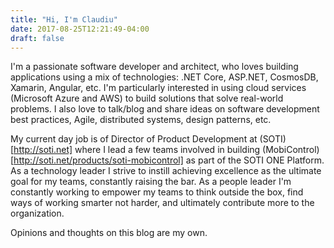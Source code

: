 ```yaml
---
title: "Hi, I'm Claudiu"
date: 2017-08-25T12:21:49-04:00
draft: false
---
```


I'm a passionate software developer and architect, who loves building applications using a mix of technologies: .NET Core, ASP.NET, CosmosDB, Xamarin, Angular, etc. I'm particularly interested in using cloud services (Microsoft Azure and AWS) to build solutions that solve real-world problems. I also love to talk/blog and share ideas on software development best practices, Agile, distributed systems, design patterns, etc.

My current day job is of Director of Product Development at (SOTI)[http://soti.net] where I lead a few teams involved in building (MobiControl)[http://soti.net/products/soti-mobicontrol] as part of the SOTI ONE Platform. As a technology leader I strive to instill achieving excellence as the ultimate goal for my teams, constantly raising the bar. As a people leader I'm constantly working to empower my teams to think outside the box, find ways of working smarter not harder, and ultimately contribute more to the organization.

Opinions and thoughts on this blog are my own.
